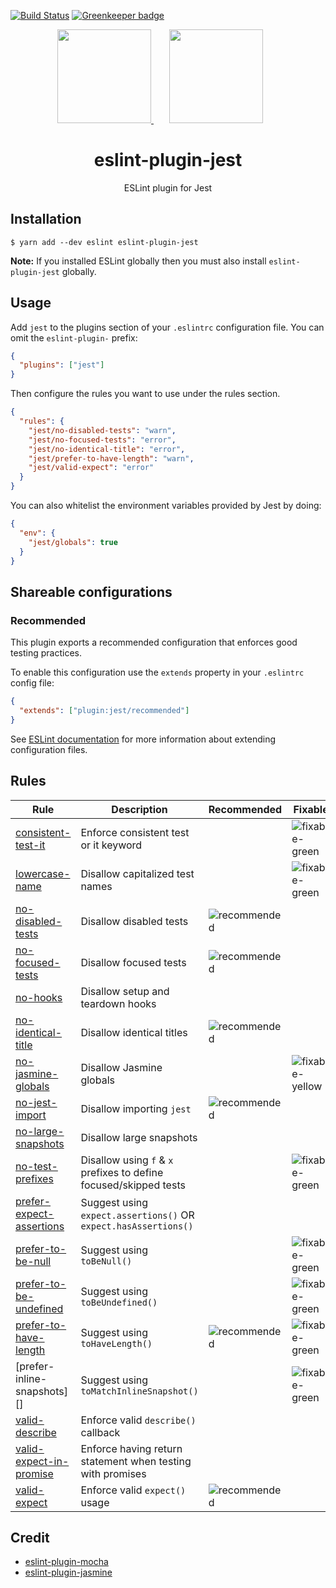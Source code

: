 [![Build Status](https://travis-ci.org/jest-community/eslint-plugin-jest.svg?branch=master)](https://travis-ci.org/jest-community/eslint-plugin-jest)
[![Greenkeeper badge](https://badges.greenkeeper.io/jest-community/eslint-plugin-jest.svg)](https://greenkeeper.io/)

<div align="center">
  <a href="https://eslint.org/">
    <img width="150" height="150" src="https://eslint.org/img/logo.svg">
  </a>
  <a href="https://facebook.github.io/jest/">
    <img width="150" height="150" vspace="" hspace="25" src="https://cdn.worldvectorlogo.com/logos/jest.svg">
  </a>
  <h1>eslint-plugin-jest</h1>
  <p>ESLint plugin for Jest</p>
</div>

## Installation

```
$ yarn add --dev eslint eslint-plugin-jest
```

**Note:** If you installed ESLint globally then you must also install
`eslint-plugin-jest` globally.

## Usage

Add `jest` to the plugins section of your `.eslintrc` configuration file. You
can omit the `eslint-plugin-` prefix:

```json
{
  "plugins": ["jest"]
}
```

Then configure the rules you want to use under the rules section.

```json
{
  "rules": {
    "jest/no-disabled-tests": "warn",
    "jest/no-focused-tests": "error",
    "jest/no-identical-title": "error",
    "jest/prefer-to-have-length": "warn",
    "jest/valid-expect": "error"
  }
}
```

You can also whitelist the environment variables provided by Jest by doing:

```json
{
  "env": {
    "jest/globals": true
  }
}
```

## Shareable configurations

### Recommended

This plugin exports a recommended configuration that enforces good testing
practices.

To enable this configuration use the `extends` property in your `.eslintrc`
config file:

```json
{
  "extends": ["plugin:jest/recommended"]
}
```

See
[ESLint documentation](http://eslint.org/docs/user-guide/configuring#extending-configuration-files)
for more information about extending configuration files.

## Rules

| Rule                         | Description                                                       | Recommended      | Fixable             |
| ---------------------------- | ----------------------------------------------------------------- | ---------------- | ------------------- |
| [consistent-test-it][]       | Enforce consistent test or it keyword                             |                  | ![fixable-green][]  |
| [lowercase-name][]           | Disallow capitalized test names                                   |                  | ![fixable-green][]  |
| [no-disabled-tests][]        | Disallow disabled tests                                           | ![recommended][] |                     |
| [no-focused-tests][]         | Disallow focused tests                                            | ![recommended][] |                     |
| [no-hooks][]                 | Disallow setup and teardown hooks                                 |                  |                     |
| [no-identical-title][]       | Disallow identical titles                                         | ![recommended][] |                     |
| [no-jasmine-globals][]       | Disallow Jasmine globals                                          |                  | ![fixable-yellow][] |
| [no-jest-import][]           | Disallow importing `jest`                                         | ![recommended][] |                     |
| [no-large-snapshots][]       | Disallow large snapshots                                          |                  |                     |
| [no-test-prefixes][]         | Disallow using `f` & `x` prefixes to define focused/skipped tests |                  | ![fixable-green][]  |
| [prefer-expect-assertions][] | Suggest using `expect.assertions()` OR `expect.hasAssertions()`   |                  |                     |
| [prefer-to-be-null][]        | Suggest using `toBeNull()`                                        |                  | ![fixable-green][]  |
| [prefer-to-be-undefined][]   | Suggest using `toBeUndefined()`                                   |                  | ![fixable-green][]  |
| [prefer-to-have-length][]    | Suggest using `toHaveLength()`                                    | ![recommended][] | ![fixable-green][]  |
| [prefer-inline-snapshots][]  | Suggest using `toMatchInlineSnapshot()`                           |                  | ![fixable-green][]  |
| [valid-describe][]           | Enforce valid `describe()` callback                               |                  |                     |
| [valid-expect-in-promise][]  | Enforce having return statement when testing with promises        |                  |                     |
| [valid-expect][]             | Enforce valid `expect()` usage                                    | ![recommended][] |                     |

## Credit

- [eslint-plugin-mocha](https://github.com/lo1tuma/eslint-plugin-mocha)
- [eslint-plugin-jasmine](https://github.com/tlvince/eslint-plugin-jasmine)

[consistent-test-it]: docs/rules/consistent-test-it.md
[lowercase-name]: docs/rules/lowercase-name.md
[no-disabled-tests]: docs/rules/no-disabled-tests.md
[no-focused-tests]: docs/rules/no-focused-tests.md
[no-hooks]: docs/rules/no-hooks.md
[no-identical-title]: docs/rules/no-identical-title.md
[no-jasmine-globals]: docs/rules/no-jasmine-globals.md
[no-jest-import]: docs/rules/no-jest-import.md
[no-large-snapshots]: docs/rules/no-large-snapshots.md
[no-test-prefixes]: docs/rules/no-test-prefixes.md
[prefer-expect-assertions]: docs/rules/prefer-expect-assertions.md
[prefer-to-be-null]: docs/rules/prefer-to-be-null.md
[prefer-to-be-undefined]: docs/rules/prefer-to-be-undefined.md
[prefer-to-have-length]: docs/rules/prefer-to-have-length.md
[valid-describe]: docs/rules/valid-describe.md
[valid-expect-in-promise]: docs/rules/valid-expect-in-promise.md
[valid-expect]: docs/rules/valid-expect.md
[fixable-green]: https://img.shields.io/badge/-fixable-green.svg
[fixable-yellow]: https://img.shields.io/badge/-fixable-yellow.svg
[recommended]: https://img.shields.io/badge/-recommended-lightgrey.svg
